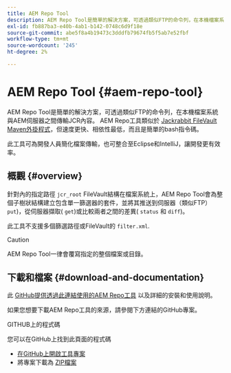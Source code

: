 ```yaml
---
title: AEM Repo Tool
description: AEM Repo Tool是簡單的解決方案，可透過類似FTP的命令列，在本機檔案系統與AEM伺服器之間傳輸JCR內容。
exl-id: fb887ba3-e40b-4ab1-b142-0748c6d9f18e
source-git-commit: abe5f8a4b19473c3dddfb79674fb5f5ab7e52fbf
workflow-type: tm+mt
source-wordcount: '245'
ht-degree: 2%

---
```


# AEM Repo Tool {#aem-repo-tool}

AEM Repo Tool是簡單的解決方案，可透過類似FTP的命令列，在本機檔案系統與AEM伺服器之間傳輸JCR內容。 AEM Repo工具類似於 [Jackrabbit FileVault Maven外掛程式](https://jackrabbit.apache.org/filevault-package-maven-plugin)，但速度更快、相依性最低，而且是簡單的bash指令碼。

此工具可為開發人員簡化檔案傳輸，也可整合至Eclipse和IntelliJ，讓開發更有效率。

## 概觀 {#overview}

針對內的指定路徑 `jcr_root` FileVault結構在檔案系統上，AEM Repo Tool會為整個子樹狀結構建立包含單一篩選器的套件，並將其推送到伺服器（類似FTP） `put`)，從伺服器擷取( `get`)或比較兩者之間的差異( `status` 和 `diff`)。

此工具不支援多個篩選路徑或FileVault的 `filter.xml`.

>[!CAUTION]
>
>AEM Repo Tool一律會覆寫指定的整個檔案或目錄。

## 下載和檔案 {#download-and-documentation}

此 [GitHub提供透過此連結使用的AEM Repo工具](https://github.com/Adobe-Marketing-Cloud/tools/tree/master/repo) 以及詳細的安裝和使用說明。

如果您想要下載AEM Repo工具的來源，請參閱下方連結的GitHub專案。

GITHUB上的程式碼

您可以在GitHub上找到此頁面的程式碼

* [在GitHub上開啟工具專案](https://github.com/Adobe-Marketing-Cloud/tools)
* 將專案下載為 [ZIP檔案](https://github.com/Adobe-Marketing-Cloud/tools/archive/master.zip)
